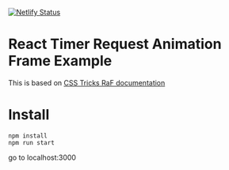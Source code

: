 [![Netlify Status](https://api.netlify.com/api/v1/badges/488db56a-1e0a-471d-8ca4-4e9af193b154/deploy-status)](https://app.netlify.com/sites/react-animation-frame-example-countdown/deploys)

# React Timer Request Animation Frame Example

This is based on [CSS Tricks RaF documentation](https://css-tricks.com/using-requestanimationframe-with-react-hooks/)

# Install

```
npm install
npm run start
```

go to localhost:3000
